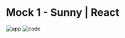 # Mock 1 - Sunny | React

![app](https://github.com/sunnyscaler/mock-1/blob/master/src/assets/screenshots/app.png?raw=true)
![code](https://github.com/sunnyscaler/mock-1/blob/master/src/assets/screenshots/code.png?raw=true)

